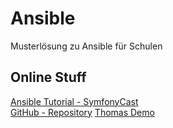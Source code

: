 # Ansible

Musterlösung zu Ansible für Schulen

## Online Stuff

[Ansible Tutorial - SymfonyCast](https://symfonycasts.com/screencast/ansible)  
[GitHub - Repository](https://github.com/crombeen/ansible)
[Thomas Demo](https://gitlab.com/dachsberg.at/ansibledemo)
